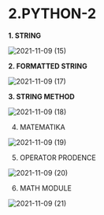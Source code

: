 # 2.PYTHON-2

**1. STRING**

![2021-11-09 (15)](https://user-images.githubusercontent.com/93033802/140863537-ca0bd27b-120b-42ab-996c-a1fb035397ed.png)

**2. FORMATTED STRING**

![2021-11-09 (17)](https://user-images.githubusercontent.com/93033802/140863767-a5a36a52-cfc3-4004-b52c-cb915147ce1a.png)

**3. STRING METHOD**

![2021-11-09 (18)](https://user-images.githubusercontent.com/93033802/140863900-b097e387-9d10-4cbd-8bc1-f712952b6206.png)

4. MATEMATIKA

![2021-11-09 (19)](https://user-images.githubusercontent.com/93033802/140864008-746ab280-bf95-4abc-ad85-c490c03f22f7.png)

5. OPERATOR PRODENCE

![2021-11-09 (20)](https://user-images.githubusercontent.com/93033802/140864090-ed74900e-9614-481b-83c5-780391309a0a.png)

6. MATH MODULE

![2021-11-09 (21)](https://user-images.githubusercontent.com/93033802/140864149-1acbf2e2-6f81-4c35-a6cd-d16c4daad4c8.png)






